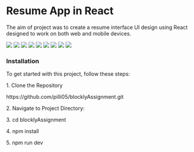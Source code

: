 <h1>Resume App in React</h1>
<p>The aim of project was to create a resume interface UI design using React designed to work on both web and mobile devices.</p>

<img src="https://github.com/user-attachments/assets/01e642fb-604d-44c7-a5b1-47c5872924b1" />
<img src="https://github.com/user-attachments/assets/f11d42f4-e07b-4803-887b-756968533dcf" />
<img src="https://github.com/user-attachments/assets/ffee78e5-d6ba-4cc6-bbfa-b09e84c656bb" />
<img src="https://github.com/user-attachments/assets/8521fd2b-10ef-4dcb-924a-75d24b1f4df9" />
<img src="https://github.com/user-attachments/assets/090312a0-631a-4261-8c32-896044fc0700" />
<img src="https://github.com/user-attachments/assets/e66990ab-ee8e-42e7-8101-8bfb78500420" />
<img src="https://github.com/user-attachments/assets/8fb35fe4-0bcd-4b45-a08f-0b4fa030e48b" />
<img src="https://github.com/user-attachments/assets/d8ca8131-3747-42be-a456-8dee74fafde9" />
<img src="https://github.com/user-attachments/assets/3656d679-c0d7-417a-b524-3f96f587306e" />

<h3>Installation</h3>
<p>To get started with this project, follow these steps:</p>
<p>1. Clone the Repository</p>
<p>https://github.com/pilli05/blocklyAssignment.git</p>
<p>2. Navigate  to Project Directory:</p>
<p>3. cd blocklyAssignment</p>
<p>4. npm install</p>
<p>5. npm run dev</p>



